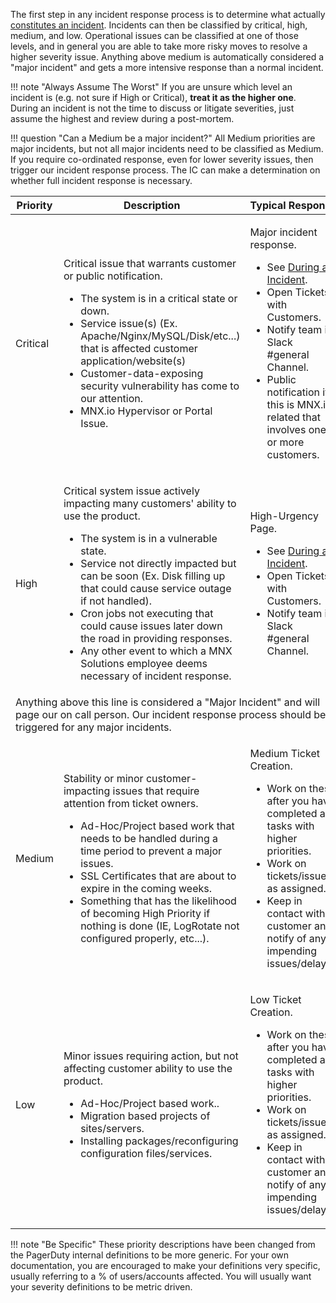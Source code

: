 The first step in any incident response process is to determine what actually [constitutes an incident](/before/what_is_an_incident.md). Incidents can then be classified by critical, high, medium, and low. Operational issues can be classified at one of those levels, and in general you are able to take more risky moves to resolve a higher severity issue. Anything above medium is automatically considered a "major incident" and gets a more intensive response than a normal incident.

!!! note "Always Assume The Worst"
     If you are unsure which level an incident is (e.g. not sure if High or Critical), **treat it as the higher one**. During an incident is not the time to discuss or litigate severities, just assume the highest and review during a post-mortem.

!!! question "Can a Medium be a major incident?"
     All Medium priorities are major incidents, but not all major incidents need to be classified as Medium. If you require co-ordinated response, even for lower severity issues, then trigger our incident response process. The IC can make a determination on whether full incident response is necessary.

<table class="custom-table">
  <thead>
    <tr>
      <th class="priority">Priority</th>
      <th>Description</th>
      <th>Typical Response</th>
    </tr>
  </thead>
  <tbody>
    <tr>
      <td class="critical">Critical</td>
      <td>
        <p class="intent">Critical issue that warrants customer or public notification.</p>
        <ul>
          <li>The system is in a critical state or down.</li>
          <li>Service issue(s) (Ex. Apache/Nginx/MySQL/Disk/etc...) that is affected customer application/website(s)</li>
          <li>Customer-data-exposing security vulnerability has come to our attention.</li>
          <li>MNX.io Hypervisor or Portal Issue.</li>
        </ul>
      </td>
      <td>
        <p class="response">Major incident response.</p>
        <ul>
          <li>See <a href="/during/during_an_incident">During an Incident</a>.</li>
          <li>Open Tickets with Customers.</li>
          <li>Notify team in Slack #general Channel.</li>
          <li>Public notification if this is MNX.io related that involves one or more customers.</li>
        </ul>
      </td>
    </tr>
    <tr>
      <td class="high">High</td>
      <td>
        <p class="intent">Critical system issue actively impacting many customers' ability to use the product.</p>
        <ul>
          <li>The system is in a vulnerable state.</li>
          <li>Service not directly impacted but can be soon (Ex. Disk filling up that could cause service outage if not handled).</li>
          <li>Cron jobs not executing that could cause issues later down the road in providing responses.</li>
          <li>Any other event to which a MNX Solutions employee deems necessary of incident response.</li>
        </ul>
      </td>
      <td>
        <p class="response">High-Urgency Page.</p>
        <ul>
          <li>See <a href="/during/during_an_incident">During an Incident</a>.</li>
          <li>Open Tickets with Customers.</li>
          <li>Notify team in Slack #general Channel.</li>
        </ul>
    </tr>
    <tr>
      <td class="warning" colspan="3">Anything above this line is considered a "Major Incident" and will page our on call person. Our incident response process should be triggered for any major incidents.</td>
    </tr>
    <tr>
      <td class="medium">Medium</td>
      <td>
        <p class="intent">Stability or minor customer-impacting issues that require attention from ticket owners.</p>
        <ul>
          <li>Ad-Hoc/Project based work that needs to be handled during a time period to prevent a major issues.</li>
          <li>SSL Certificates that are about to expire in the coming weeks.</li>
          <li>Something that has the likelihood of becoming High Priority if nothing is done (IE, LogRotate not configured properly, etc...).</li>
        </ul>
      </td>
      <td>
        <p class="response">Medium Ticket Creation.</p>
        <ul>
          <li>Work on these after you have completed all tasks with higher priorities.</li>
          <li>Work on tickets/issues as assigned.</li>
          <li>Keep in contact with customer and notify of any impending issues/delays..</li>
        </ul>
      </td>
    </tr>
    <tr>
      <td class="low">Low</td>
      <td>
        <p class="intent">Minor issues requiring action, but not affecting customer ability to use the product.</p>
        <ul>
          <li>Ad-Hoc/Project based work..</li>
          <li>Migration based projects of sites/servers.</li>
          <li>Installing packages/reconfiguring configuration files/services.</li>
        </ul>
      </td>
      <td>
        <p class="response">Low Ticket Creation.</p>
        <ul>
          <li>Work on these after you have completed all tasks with higher priorities.</li>
          <li>Work on tickets/issues as assigned.</li>
          <li>Keep in contact with customer and notify of any impending issues/delays..</li>
        </ul>
      </td>
    </tr>
  </tbody>
</table>

!!! note "Be Specific"
    These priority descriptions have been changed from the PagerDuty internal definitions to be more generic. For your own documentation, you are encouraged to make your definitions very specific, usually referring to a % of users/accounts affected. You will usually want your severity definitions to be metric driven.
